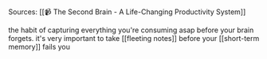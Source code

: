 Sources: [[📹 The Second Brain - A Life-Changing Productivity System]]

the habit of capturing everything you're consuming asap before your brain forgets. it's very important to take [[fleeting notes]] before your [[short-term memory]] fails you